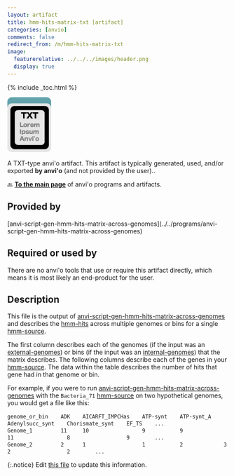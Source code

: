 ```yaml
---
layout: artifact
title: hmm-hits-matrix-txt [artifact]
categories: [anvio]
comments: false
redirect_from: /m/hmm-hits-matrix-txt
image:
  featurerelative: ../../../images/header.png
  display: true
---
```



{% include _toc.html %}


<img src="../../images/icons/TXT.png" alt="TXT" style="width:100px; border:none" />

A TXT-type anvi'o artifact. This artifact is typically generated, used, and/or exported **by anvi'o** (and not provided by the user)..

🔙 **[To the main page](../../)** of anvi'o programs and artifacts.

## Provided by


<p style="text-align: left" markdown="1"><span class="artifact-p">[anvi-script-gen-hmm-hits-matrix-across-genomes](../../programs/anvi-script-gen-hmm-hits-matrix-across-genomes)</span></p>


## Required or used by


There are no anvi'o tools that use or require this artifact directly, which means it is most likely an end-product for the user.


## Description

This file is the output of <span class="artifact-p">[anvi-script-gen-hmm-hits-matrix-across-genomes](/help/main/programs/anvi-script-gen-hmm-hits-matrix-across-genomes)</span> and describes the <span class="artifact-n">[hmm-hits](/help/main/artifacts/hmm-hits)</span> across multiple genomes or bins for a single <span class="artifact-n">[hmm-source](/help/main/artifacts/hmm-source)</span>. 

The first column describes each of the genomes (if the input was an <span class="artifact-n">[external-genomes](/help/main/artifacts/external-genomes)</span>) or bins (if the input was an <span class="artifact-n">[internal-genomes](/help/main/artifacts/internal-genomes)</span>) that the matrix describes. The following columns describe each of the genes in your <span class="artifact-n">[hmm-source](/help/main/artifacts/hmm-source)</span>. The data within the table describes the number of hits that gene had in that genome or bin. 

For example, if you were to run <span class="artifact-p">[anvi-script-gen-hmm-hits-matrix-across-genomes](/help/main/programs/anvi-script-gen-hmm-hits-matrix-across-genomes)</span> with the `Bacteria_71` <span class="artifact-n">[hmm-source](/help/main/artifacts/hmm-source)</span> on two hypothetical genomes, you would get a file like this:

    genome_or_bin    ADK    AICARFT_IMPCHas    ATP-synt    ATP-synt_A    Adenylsucc_synt    Chorismate_synt    EF_TS    ...
    Genome_1         11     10                 9           9             11                 8                  9        ...
    Genome_2         2      1                  1           2             3                  2                  2        ...


{:.notice}
Edit [this file](https://github.com/merenlab/anvio/tree/master/anvio/docs/artifacts/hmm-hits-matrix-txt.md) to update this information.

